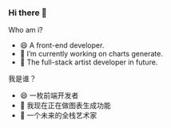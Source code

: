 ### Hi there 👋

Who am i?

- 😄 A front-end developer.
- 🔭 I’m currently working on charts generate.
- 🌱 The full-stack artist developer in future. 

我是谁？

- 😄 一枚前端开发者
- 🔭 我现在正在做图表生成功能
- 🌱 一个未来的全栈艺术家

<!--
**fall-zhang/fall-zhang** is a ✨ _special_ ✨ repository because its `README.md` (this file) appears on your GitHub profile.

Here are some ideas to get you started:

- 🔭 I’m currently working on ...
- 🌱 I’m currently learning ...
- 👯 I’m looking to collaborate on ...
- 🤔 I’m looking for help with ...
- 💬 Ask me about ...
- 📫 How to reach me: ...
- 😄 Pronouns: ...
- ⚡ Fun fact: ...
-->

